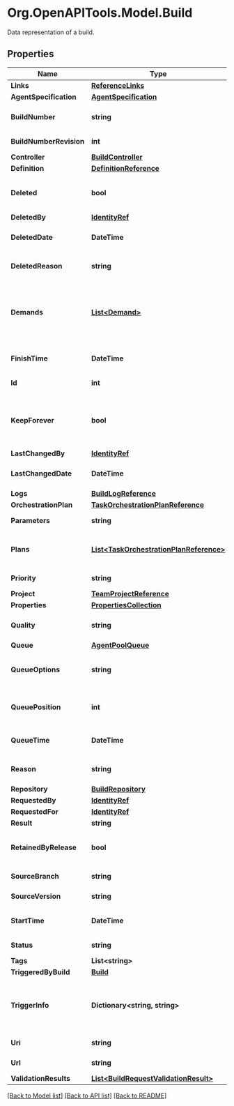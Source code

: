# Org.OpenAPITools.Model.Build
Data representation of a build.

## Properties

Name | Type | Description | Notes
------------ | ------------- | ------------- | -------------
**Links** | [**ReferenceLinks**](ReferenceLinks.md) |  | [optional] 
**AgentSpecification** | [**AgentSpecification**](AgentSpecification.md) |  | [optional] 
**BuildNumber** | **string** | The build number/name of the build. | [optional] 
**BuildNumberRevision** | **int** | The build number revision. | [optional] 
**Controller** | [**BuildController**](BuildController.md) |  | [optional] 
**Definition** | [**DefinitionReference**](DefinitionReference.md) |  | [optional] 
**Deleted** | **bool** | Indicates whether the build has been deleted. | [optional] 
**DeletedBy** | [**IdentityRef**](IdentityRef.md) |  | [optional] 
**DeletedDate** | **DateTime** | The date the build was deleted. | [optional] 
**DeletedReason** | **string** | The description of how the build was deleted. | [optional] 
**Demands** | [**List&lt;Demand&gt;**](Demand.md) | A list of demands that represents the agent capabilities required by this build. | [optional] 
**FinishTime** | **DateTime** | The time that the build was completed. | [optional] 
**Id** | **int** | The ID of the build. | [optional] 
**KeepForever** | **bool** | Indicates whether the build should be skipped by retention policies. | [optional] 
**LastChangedBy** | [**IdentityRef**](IdentityRef.md) |  | [optional] 
**LastChangedDate** | **DateTime** | The date the build was last changed. | [optional] 
**Logs** | [**BuildLogReference**](BuildLogReference.md) |  | [optional] 
**OrchestrationPlan** | [**TaskOrchestrationPlanReference**](TaskOrchestrationPlanReference.md) |  | [optional] 
**Parameters** | **string** | The parameters for the build. | [optional] 
**Plans** | [**List&lt;TaskOrchestrationPlanReference&gt;**](TaskOrchestrationPlanReference.md) | Orchestration plans associated with the build (build, cleanup) | [optional] 
**Priority** | **string** | The build&#39;s priority. | [optional] 
**Project** | [**TeamProjectReference**](TeamProjectReference.md) |  | [optional] 
**Properties** | [**PropertiesCollection**](PropertiesCollection.md) |  | [optional] 
**Quality** | **string** | The quality of the xaml build (good, bad, etc.) | [optional] 
**Queue** | [**AgentPoolQueue**](AgentPoolQueue.md) |  | [optional] 
**QueueOptions** | **string** | Additional options for queueing the build. | [optional] 
**QueuePosition** | **int** | The current position of the build in the queue. | [optional] 
**QueueTime** | **DateTime** | The time that the build was queued. | [optional] 
**Reason** | **string** | The reason that the build was created. | [optional] 
**Repository** | [**BuildRepository**](BuildRepository.md) |  | [optional] 
**RequestedBy** | [**IdentityRef**](IdentityRef.md) |  | [optional] 
**RequestedFor** | [**IdentityRef**](IdentityRef.md) |  | [optional] 
**Result** | **string** | The build result. | [optional] 
**RetainedByRelease** | **bool** | Indicates whether the build is retained by a release. | [optional] 
**SourceBranch** | **string** | The source branch. | [optional] 
**SourceVersion** | **string** | The source version. | [optional] 
**StartTime** | **DateTime** | The time that the build was started. | [optional] 
**Status** | **string** | The status of the build. | [optional] 
**Tags** | **List&lt;string&gt;** |  | [optional] 
**TriggeredByBuild** | [**Build**](Build.md) |  | [optional] 
**TriggerInfo** | **Dictionary&lt;string, string&gt;** | Sourceprovider-specific information about what triggered the build | [optional] 
**Uri** | **string** | The URI of the build. | [optional] 
**Url** | **string** | The REST URL of the build. | [optional] 
**ValidationResults** | [**List&lt;BuildRequestValidationResult&gt;**](BuildRequestValidationResult.md) |  | [optional] 

[[Back to Model list]](../README.md#documentation-for-models) [[Back to API list]](../README.md#documentation-for-api-endpoints) [[Back to README]](../README.md)

